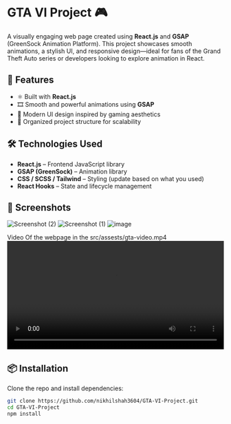 # GTA VI Project 🎮

A visually engaging web page created using **React.js** and **GSAP** (GreenSock Animation Platform). This project showcases smooth animations, a stylish UI, and responsive design—ideal for fans of the Grand Theft Auto series or developers looking to explore animation in React.

## 🚀 Features

- ⚛️ Built with **React.js**
- 🎞️ Smooth and powerful animations using **GSAP**
- 🎨 Modern UI design inspired by gaming aesthetics
- 📂 Organized project structure for scalability

## 🛠️ Technologies Used

- **React.js** – Frontend JavaScript library
- **GSAP (GreenSock)** – Animation library
- **CSS / SCSS / Tailwind** – Styling (update based on what you used)
- **React Hooks** – State and lifecycle management

## 📸 Screenshots

![Screenshot (2)](https://github.com/user-attachments/assets/e0f2fb4c-87c0-43a8-9e91-a45b36eb6cbc)
![Screenshot (1)](https://github.com/user-attachments/assets/f48df99d-02e8-47fb-91ff-c0790c4e5553)
![image](https://github.com/user-attachments/assets/908dbbec-ed43-4e5c-8dcc-2b64416277e0)



Video Of the webpage  in the src/assests/gta-video.mp4
<video src="./src/assets/gta-video.mp4" width="100%" controls></video>


## 📦 Installation

Clone the repo and install dependencies:

```bash
git clone https://github.com/nikhilshah3604/GTA-VI-Project.git
cd GTA-VI-Project
npm install














